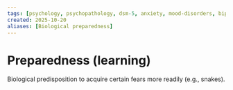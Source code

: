 ```yaml
---
tags: [psychology, psychopathology, dsm-5, anxiety, mood-disorders, bipolar, eating-disorders, personality-disorders, dissociation, schizophrenia, psychotherapy, cbt, medication, ect]
created: 2025-10-20
aliases: [Biological preparedness]
---
```

# Preparedness (learning)

Biological predisposition to acquire certain fears more readily (e.g., snakes).
